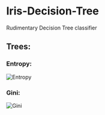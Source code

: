 # Iris-Decision-Tree
Rudimentary Decision Tree classifier

## Trees:
### Entropy:
![Entropy](https://imgur.com/FKS85F2.png "1")

### Gini:
![Gini](https://imgur.com/ofB6qTV.png "1")

